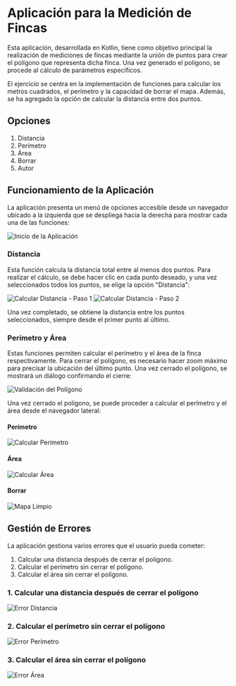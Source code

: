 # Aplicación para la Medición de Fincas

Esta aplicación, desarrollada en Kotlin, tiene como objetivo principal la realización de mediciones de fincas mediante la unión de puntos para crear el polígono que representa dicha finca. Una vez generado el polígono, se procede al cálculo de parámetros específicos.

El ejercicio se centra en la implementación de funciones para calcular los metros cuadrados, el perímetro y la capacidad de borrar el mapa. Además, se ha agregado la opción de calcular la distancia entre dos puntos.

## Opciones
1. Distancia
2. Perímetro
3. Área
4. Borrar
5. Autor

## Funcionamiento de la Aplicación
La aplicación presenta un menú de opciones accesible desde un navegador ubicado a la izquierda que se despliega hacia la derecha para mostrar cada una de las funciones:

![Inicio de la Aplicación](app/src/media/inicio_app.png)

### Distancia
Esta función calcula la distancia total entre al menos dos puntos. Para realizar el cálculo, se debe hacer clic en cada punto deseado, y una vez seleccionados todos los puntos, se elige la opción "Distancia":

![Calcular Distancia - Paso 1](app/src/media/calcular_distancia1.png)
![Calcular Distancia - Paso 2](app/src/media/calcular_distancia2.png)

Una vez completado, se obtiene la distancia entre los puntos seleccionados, siempre desde el primer punto al último.

### Perímetro y Área
Estas funciones permiten calcular el perímetro y el área de la finca respectivamente. Para cerrar el polígono, es necesario hacer zoom máximo para precisar la ubicación del último punto. Una vez cerrado el polígono, se mostrará un diálogo confirmando el cierre:

![Validación del Polígono](app/src/media/validacion_poligono.png)

Una vez cerrado el polígono, se puede proceder a calcular el perímetro y el área desde el navegador lateral:

#### Perímetro

![Calcular Perímetro](app/src/media/calcular_perimetro.png)

#### Área

![Calcular Área](app/src/media/calcular_area.png)

#### Borrar

![Mapa Limpio](app/src/media/mapa_limpio.png)

## Gestión de Errores
La aplicación gestiona varios errores que el usuario pueda cometer:

1. Calcular una distancia después de cerrar el polígono.
2. Calcular el perímetro sin cerrar el polígono.
3. Calcular el área sin cerrar el polígono.

### 1. Calcular una distancia después de cerrar el polígono

![Error Distancia](app/src/media/error_distancia.png)

### 2. Calcular el perímetro sin cerrar el polígono

![Error Perímetro](app/src/media/error_perimetro.png)

### 3. Calcular el área sin cerrar el polígono

![Error Área](app/src/media/error_area.png)
